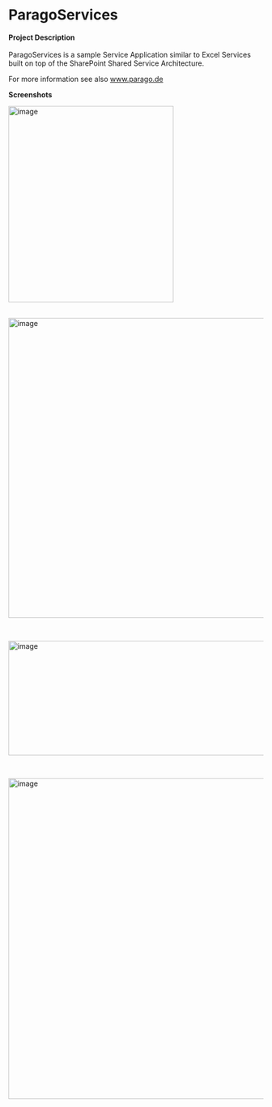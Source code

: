 # ParagoServices

<div class="wikidoc">
<p><strong>Project Description</strong> <br>
<br>
ParagoServices is a sample Service Application similar to Excel Services built on top of the SharePoint Shared Service Architecture.</p>
<p>For more information see also <a href="http://www.parago.de" target="_blank">
www.parago.de</a></p>
<p><strong>Screenshots</strong></p>
<p><a href="http://download.codeplex.com/Download?ProjectName=paragoservices&DownloadId=281274"><img title="image" src="http://download.codeplex.com/Download?ProjectName=paragoservices&DownloadId=281275" alt="image" width="326" height="387" border="0" style="padding-left:0px; padding-right:0px; display:inline; padding-top:0px; border:0px"></a></p>
<p><br>
<a href="http://download.codeplex.com/Download?ProjectName=paragoservices&DownloadId=281276"><img title="image" src="http://download.codeplex.com/Download?ProjectName=paragoservices&DownloadId=281277" alt="image" width="811" height="592" border="0" style="padding-left:0px; padding-right:0px; display:inline; padding-top:0px; border:0px"></a></p>
<p>&nbsp;</p>
<p><a href="http://download.codeplex.com/Download?ProjectName=paragoservices&DownloadId=281278"><img title="image" src="http://download.codeplex.com/Download?ProjectName=paragoservices&DownloadId=281279" alt="image" width="1093" height="226" border="0" style="padding-left:0px; padding-right:0px; display:inline; padding-top:0px; border:0px"></a></p>
<p>&nbsp;</p>
<p><a href="http://download.codeplex.com/Download?ProjectName=paragoservices&DownloadId=281283"><img title="image" src="http://download.codeplex.com/Download?ProjectName=paragoservices&DownloadId=281284" alt="image" width="1167" height="633" border="0" style="padding-left:0px; padding-right:0px; display:inline; padding-top:0px; border:0px"></a></p>
</div><div class="ClearBoth"></div>
